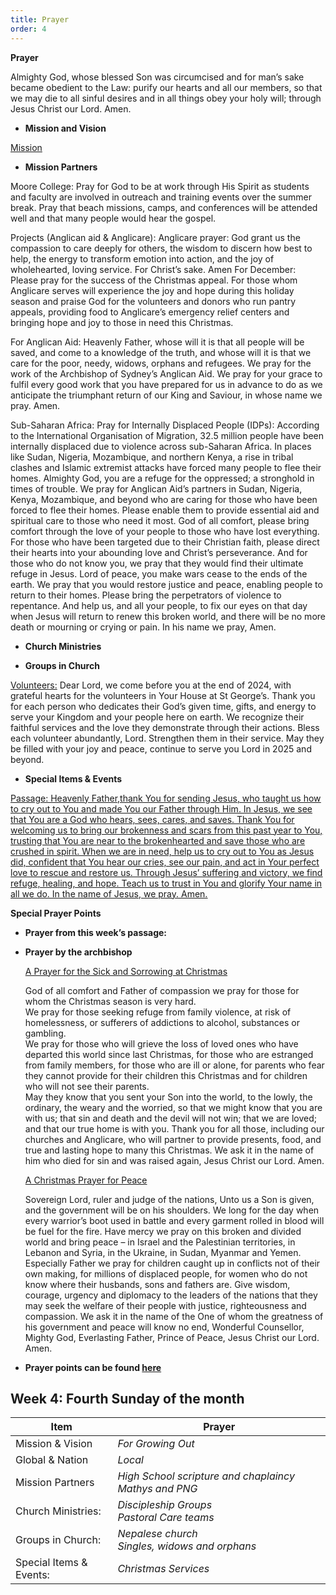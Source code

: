 ```yaml
---
title: Prayer
order: 4
---
```

**Prayer**

Almighty God, whose blessed Son was circumcised and for man’s sake became obedient to the Law: purify our hearts and all our members, so that we may die to all sinful desires and in all things obey your holy will; through Jesus Christ our Lord. Amen.


- **Mission and Vision**

<ins>Mission</ins>

- **Mission Partners**

Moore College:
Pray for God to be at work through His Spirit as students and faculty are involved in outreach and training events over the summer break. Pray that beach missions, camps, and conferences will be attended well and that many people would hear the gospel.

Projects (Anglican aid & Anglicare):
Anglicare prayer: God grant us the compassion to care deeply for others, the wisdom to discern how best to help, the energy to transform emotion into action, and the joy of wholehearted, loving service. For Christ’s sake. Amen
For December: Please pray for the success of the Christmas appeal. For those whom Anglicare serves will experience the joy and hope during this holiday season and praise God for the volunteers and donors who run pantry appeals, providing food to Anglicare’s emergency relief centers and bringing hope and joy to those in need this Christmas. 

For Anglican Aid: 
Heavenly Father, whose will it is that all people will be saved, and come to a knowledge of  the truth, and whose will it is that we care for the poor, needy, widows, orphans and refugees. We pray for the work of the Archbishop of Sydney’s Anglican Aid.  We pray for your grace to fulfil every good work that you have prepared for us in advance to do as we anticipate the triumphant return of our King and Saviour, in whose name we pray. Amen.

Sub-Saharan Africa:
Pray for Internally Displaced People (IDPs): According to the International Organisation of Migration, 32.5 million people have been internally displaced due to violence across sub-Saharan Africa. In places like Sudan, Nigeria, Mozambique, and northern Kenya, a rise in tribal clashes and Islamic extremist attacks have forced many people to flee their homes. Almighty God, you are a refuge for the oppressed; a stronghold in times of trouble. We pray for Anglican Aid’s partners in Sudan, Nigeria, Kenya, Mozambique, and beyond who are caring for those who have been forced to flee their homes. Please enable them to provide essential aid and spiritual care to those who need it most. God of all comfort, please bring comfort through the love of your people to those who have lost everything. For those who have been targeted due to their Christian faith, please direct their hearts into your abounding love and Christ’s perseverance. And for those who do not know you, we pray that they would find their ultimate refuge in Jesus. Lord of peace, you make wars cease to the ends of the earth. We pray that you would restore justice and peace, enabling people to return to their homes. Please bring the perpetrators of violence to repentance. And help us, and all your people, to fix our eyes on that day when Jesus will return to renew this broken world, and there will be no more death or mourning or crying or pain. In his name we pray, Amen.

- **Church Ministries**

- **Groups in Church**

<ins>Volunteers:</ins>
Dear Lord, we come before you at the end of 2024, with grateful hearts for the volunteers in Your House at St George’s. Thank you for each person who dedicates their God’s given time, gifts, and energy to serve your Kingdom and your people here on earth. We recognize their faithful services and the love they demonstrate through their actions. Bless each volunteer abundantly, Lord. Strengthen them in their service. May they be filled with your joy and peace, continue to serve you Lord in 2025 and beyond.

- **Special Items & Events**

<ins>Passage:<ins>
Heavenly Father,thank You for sending Jesus, who taught us how to cry out to You and made You our Father through Him. In Jesus, we see that You are a God who hears, sees, cares, and saves. Thank You for welcoming us to bring our brokenness and scars from this past year to You, trusting that You are near to the brokenhearted and save those who are crushed in spirit. When we are in need, help us to cry out to You as Jesus did, confident that You hear our cries, see our pain, and act in Your perfect love to rescue and restore us. Through Jesus’ suffering and victory, we find refuge, healing, and hope. Teach us to trust in You and glorify Your name in all we do. In the name of Jesus, we pray. Amen.









**Special Prayer Points**
- **Prayer from this week’s passage:** 
- **Prayer by the archbishop**

  <ins>A Prayer for the Sick and Sorrowing at Christmas</ins>

  God of all comfort and Father of compassion we pray for those for whom the Christmas season is very hard.  
  We pray for those seeking refuge from family violence, at risk of homelessness, or sufferers of addictions to alcohol, substances or gambling.  
  We pray for those who will grieve the loss of loved ones who have departed this world since last Christmas, for those who are estranged from family members, for those who are ill or alone, for parents who fear they cannot provide for their children this Christmas and for children who will not see their parents.  
  May they know that you sent your Son into the world, to the lowly, the ordinary, the weary and the worried, so that we might know that you are with us; that sin and death and the devil will not win; that we are loved; and that our true home is with you.
  Thank you for all those, including our churches and Anglicare, who will partner to provide presents, food, and true and lasting hope to many this Christmas.
  We ask it in the name of him who died for sin and was raised again, Jesus Christ our Lord. Amen.
  
  <ins>A Christmas Prayer for Peace</ins>

  Sovereign Lord, ruler and judge of the nations,
  Unto us a Son is given, and the government will be on his shoulders.
  We long for the day when every warrior’s boot used in battle and every garment rolled in blood will be fuel for the fire.
  Have mercy we pray on this broken and divided world and bring peace – in Israel and the Palestinian territories, in Lebanon and Syria, in the Ukraine, in Sudan, Myanmar and Yemen. 
  Especially Father we pray for children caught up in conflicts not of their own making, for millions of displaced people, for women who do not know where their husbands, sons and fathers are. 
  Give wisdom, courage, urgency and diplomacy to the leaders of the nations that they may seek the welfare of their people with justice, righteousness and compassion. 
  We ask it in the name of the One of whom the greatness of his government and peace will know no end, Wonderful Counsellor, Mighty God, Everlasting Father, Prince of Peace, Jesus Christ our Lord. Amen.
- **Prayer points can be found [here](https://stgeorgeshurstville.org.au/prayer)**

## Week 4: Fourth Sunday of the month

| Item | Prayer |
| -------- | ---------- |
| Mission & Vision | _For Growing Out_ |
| Global & Nation | _Local_ |
| Mission Partners | _High School scripture and chaplaincy_  _Mathys and PNG_ |
| Church Ministries: | _Discipleship Groups_ <br> _Pastoral Care teams_|
| Groups in Church: |_Nepalese church_ <br> _Singles, widows and orphans_|
| Special Items & Events: | _Christmas Services_ |


